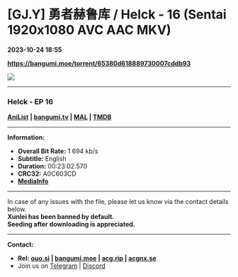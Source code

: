 # [GJ.Y] 勇者赫鲁库 / Helck - 16 (Sentai 1920x1080 AVC AAC MKV)

**2023-10-24 18:55**

**https://bangumi.moe/torrent/65380d618889730007cddb93**

![](https://static.hidive.com/titles/HLK/512x288/helck_HLK_01_016_512x288_00.jpg)

* * *

### **__Helck__** - EP 16

**[AniList](https://anilist.co/anime/145140) | [bangumi.tv](https://bgm.tv/subject/369784) | [MAL](https://myanimelist.net/anime/51020) | [TMDB](https://www.themoviedb.org/tv/157571-helck)**

* * *

**Information:**

*   **Overall Bit Rate:** 1 694 kb/s
*   **Subtitle:** English
*   **Duration:** 00:23:02.570
*   **CRC32:** A0C603CD
*   **[MediaInfo](https://rr1---nfo.raws.dev/%5BGJ.Y%5D%20Helck%20-%2016%20%28Sentai%201920x1080%20AVC%20AAC%20MKV%29%20%5BA0C603CD%5D.mkv.nfo)**

* * *

In case of any issues with the file, please let us know via the contact details below.  
**Xunlei has been banned by default.**  
**Seeding after downloading is appreciated.**

* * *

**Contact:**

*   **Rel: [ouo.si](https://ouo.si/user/BraveSail) | [bangumi.moe](https://bangumi.moe/search/63e4b7585fa12c0007949b88) | [acg.rip](https://acg.rip/user/5570) | [acgnx.se](https://share.acgnx.se/user-529-1.html)**
*   Join us on [Telegram](https://kirara-fantasia.moe/telegram) | [Discord](https://kirara-fantasia.moe/discord)